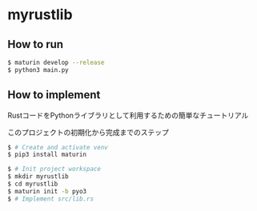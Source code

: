 # myrustlib

## How to run

```sh
$ maturin develop --release
$ python3 main.py
```

## How to implement

RustコードをPythonライブラリとして利用するための簡単なチュートリアル

このプロジェクトの初期化から完成までのステップ

```sh
$ # Create and activate venv
$ pip3 install maturin

$ # Init project workspace
$ mkdir myrustlib
$ cd myrustlib
$ maturin init -b pyo3
$ # Implement src/lib.rs
```
